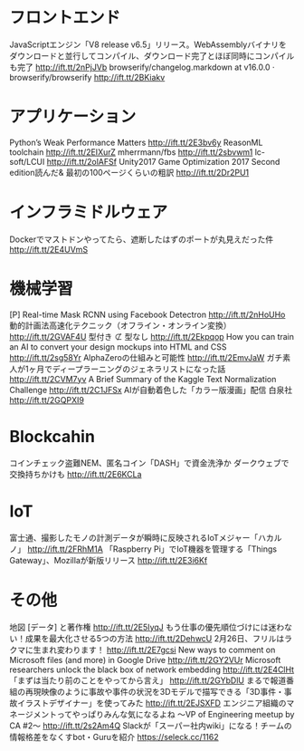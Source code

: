 # フロントエンド
JavaScriptエンジン「V8 release v6.5」リリース。WebAssemblyバイナリをダウンロードと並行してコンパイル、ダウンロード完了とほぼ同時にコンパイルも完了 http://ift.tt/2nPjJVb
browserify/changelog.markdown at v16.0.0 · browserify/browserify http://ift.tt/2BKiakv

# アプリケーション
Python’s Weak Performance Matters http://ift.tt/2E3bv6y
ReasonML toolchain http://ift.tt/2EIXurZ
mherrmann/fbs http://ift.tt/2sbvwm1
lc-soft/LCUI http://ift.tt/2olAFSf
Unity2017 Game Optimization 2017 Second edition読んだ& 最初の100ページくらいの粗訳 http://ift.tt/2Dr2PU1

# インフラミドルウェア
Dockerでマストドンやってたら、遮断したはずのポートが丸見えだった件 http://ift.tt/2E4UVmS

# 機械学習
[P] Real-time Mask RCNN using Facebook Detectron http://ift.tt/2nHoUHo
動的計画法高速化テクニック（オフライン・オンライン変換） http://ift.tt/2GVAF4U
型付き ⊄ 型なし http://ift.tt/2Ekpqop
How you can train an AI to convert your design mockups into HTML and CSS http://ift.tt/2sg58Yr
AlphaZeroの仕組みと可能性 http://ift.tt/2EmvJaW
ガチ素人が1ヶ月でディープラーニングのジェネラリストになった話 http://ift.tt/2CVM7yv
A Brief Summary of the Kaggle Text Normalization Challenge http://ift.tt/2C1JFSx
AIが自動着色した「カラー版漫画」配信 白泉社 http://ift.tt/2GQPXI9

# Blockcahin
コインチェック盗難NEM、匿名コイン「DASH」で資金洗浄か ダークウェブで交換持ちかけも http://ift.tt/2E6KCLa

# IoT
富士通、撮影したモノの計測データが瞬時に反映されるIoTメジャー「ハカルノ」 http://ift.tt/2FRhM1A
「Raspberry Pi」でIoT機器を管理する「Things Gateway」、Mozillaが新版リリース http://ift.tt/2E3i6Kf

# その他
地図 [データ] と著作権 http://ift.tt/2E5IyqJ
もう仕事の優先順位づけには迷わない！成果を最大化させる5つの方法 http://ift.tt/2DehwcU
2月26日、フリルはラクマに生まれ変わります！ http://ift.tt/2E7gcsi
New ways to comment on Microsoft files (and more) in Google Drive http://ift.tt/2GY2VUr
Microsoft researchers unlock the black box of network embedding http://ift.tt/2E4ClHt
「まずは当たり前のことをやってから言え」 http://ift.tt/2GYbDlU
まるで報道番組の再現映像のように事故や事件の状況を3Dモデルで描写できる「3D事件・事故イラストデザイナー」を使ってみた http://ift.tt/2EJSXFD
エンジニア組織のマネージメントってやっぱりみんな気になるよね ～VP of Engineering meetup by CA #2～ http://ift.tt/2s2Am4Q
Slackが「スーパー社内wiki」になる！チームの情報格差をなくすbot・Guruを紹介 https://seleck.cc/1162
